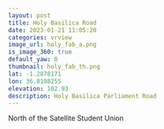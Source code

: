 ```yaml
---
layout: post
title: Holy Basilica Road
date: 2023-01-21 11:05:20
categories: vrview
image_url: holy_fab_a.png
is_image_360: true
default_yaw: 0
thumbnail: holy_fab_th.png
lat: -1.2878171
lon: 36.8198255
elevation: 102.93
description: Holy Basilica Parliament Road
---
```

North of the Satellite Student Union
